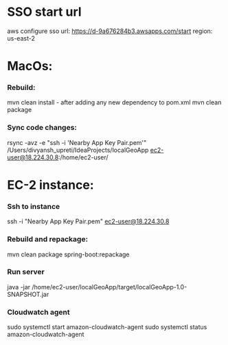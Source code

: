 # SSO start url
aws configure sso
url: https://d-9a676284b3.awsapps.com/start
region: us-east-2

# MacOs:

### Rebuild: 
mvn clean install - after adding any new dependency to pom.xml
mvn clean package

### Sync code changes:  
rsync -avz -e "ssh -i 'Nearby App Key Pair.pem'" /Users/divyansh_upreti/IdeaProjects/localGeoApp ec2-user@18.224.30.8:/home/ec2-user/

# EC-2 instance:
### Ssh to instance
ssh -i "Nearby App Key Pair.pem" ec2-user@18.224.30.8

### Rebuild and repackage: 
mvn clean package spring-boot:repackage

### Run server
java -jar /home/ec2-user/localGeoApp/target/localGeoApp-1.0-SNAPSHOT.jar

### Cloudwatch agent
sudo systemctl start amazon-cloudwatch-agent
sudo systemctl status amazon-cloudwatch-agent








